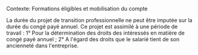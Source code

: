 Contexte: Formations éligibles et mobilisation du compte

La durée du projet de transition professionnelle ne peut être imputée sur la durée du congé payé annuel. Ce projet est assimilé à une période de travail : 1° Pour la détermination des droits des intéressés en matière de congé payé annuel ; 2° A l'égard des droits que le salarié tient de son ancienneté dans l'entreprise.